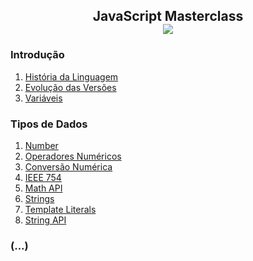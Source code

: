 <h2 align="center">JavaScript Masterclass 
  <br>
  <img src="https://img.shields.io/badge/-23%20%7C%2010%20%7C%202020-purple">
 </h2> 


### Introdução
1. [História da Linguagem](https://github.com/irangarcia/js-branas/blob/master/introducao/historia.md)
2. [Evolução das Versões](https://github.com/irangarcia/js-branas/blob/master/introducao/evolucao.md)
3. [Variáveis](https://github.com/irangarcia/js-branas/blob/master/introducao/variaveis.md)

### Tipos de Dados
1. [Number](https://github.com/irangarcia/js-branas/blob/master/tiposDeDados/number.md)
2. [Operadores Numéricos](https://github.com/irangarcia/js-branas/blob/master/tiposDeDados/operadoresNumericos.md)
3. [Conversão Numérica](tiposDeDados/conversaoNumerica.md)
4. [IEEE 754](tiposDeDados/ieee754.md)
5. [Math API](tiposDeDados/mathAPI.md)
6. [Strings](tiposDeDados/strings.md)
7. [Template Literals](tiposDeDados/templateLiterals.md) 
8. [String API](tiposDeDados/stringAPI.md)

### (...)
